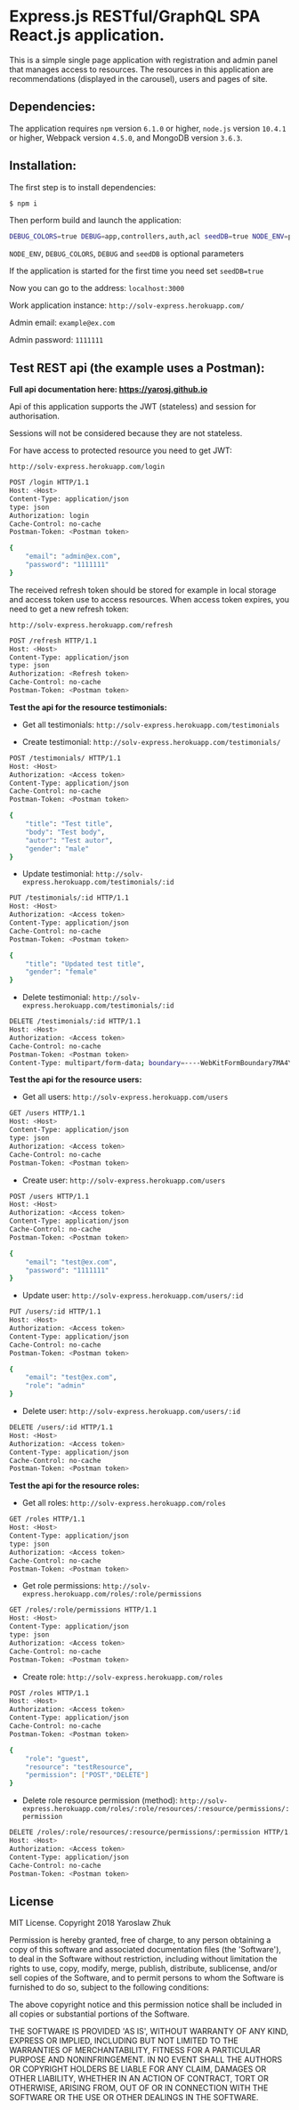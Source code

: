 # Express.js RESTful/GraphQL SPA React.js application.

This is a simple single page application with registration and admin panel that manages access to resources. The resources in this application are recommendations (displayed in the carousel), users and pages of site.

Dependencies:
------------

The application requires `npm` version `6.1.0` or higher,  `node.js` version `10.4.1` or higher, Webpack version `4.5.0`, and MongoDB version `3.6.3`.

Installation:
----------------

The first step is to install dependencies:

```sh
$ npm i
```

Then perform build and launch the application:

```sh
DEBUG_COLORS=true DEBUG=app,controllers,auth,acl seedDB=true NODE_ENV=production npm start
```

`NODE_ENV`, `DEBUG_COLORS`, `DEBUG` and `seedDB` is optional parameters

If the application is started for the first time you need set `seedDB=true`

Now you can go to the address: `localhost:3000`

Work application instance: `http://solv-express.herokuapp.com/`

Admin email: `example@ex.com`

Admin password: `1111111`

Test REST api (the example uses a Postman):
------------

__Full api documentation here: https://yarosj.github.io__

Api of this application supports the JWT (stateless) and session for authorisation.

Sessions will not be considered because they are not stateless.

For have access to protected resource you need to get JWT:

`http://solv-express.herokuapp.com/login`

```sh
POST /login HTTP/1.1
Host: <Host>
Content-Type: application/json
type: json
Authorization: login
Cache-Control: no-cache
Postman-Token: <Postman token>

{
    "email": "admin@ex.com",
    "password": "1111111"
}
```

The received refresh token should be stored for example in local storage and access token use to access resources. When access token expires, you need to get a new refresh token:

`http://solv-express.herokuapp.com/refresh`

```sh
POST /refresh HTTP/1.1
Host: <Host>
Content-Type: application/json
type: json
Authorization: <Refresh token>
Cache-Control: no-cache
Postman-Token: <Postman token>
```

__Test the api for the resource testimonials:__

- Get all testimonials: `http://solv-express.herokuapp.com/testimonials`

- Create testimonial: `http://solv-express.herokuapp.com/testimonials/`

```sh
POST /testimonials/ HTTP/1.1
Host: <Host>
Authorization: <Access token>
Content-Type: application/json
Cache-Control: no-cache
Postman-Token: <Postman token>

{
    "title": "Test title",
    "body": "Test body",
    "autor": "Test autor",
    "gender": "male"
}
```

- Update testimonial: `http://solv-express.herokuapp.com/testimonials/:id`

```sh
PUT /testimonials/:id HTTP/1.1
Host: <Host>
Authorization: <Access token>
Content-Type: application/json
Cache-Control: no-cache
Postman-Token: <Postman token>

{
    "title": "Updated test title",
    "gender": "female"
}
```

- Delete testimonial: `http://solv-express.herokuapp.com/testimonials/:id`

```sh
DELETE /testimonials/:id HTTP/1.1
Host: <Host>
Authorization: <Access token>
Cache-Control: no-cache
Postman-Token: <Postman token>
Content-Type: multipart/form-data; boundary=----WebKitFormBoundary7MA4YWxkTrZu0gW
```

__Test the api for the resource users:__

- Get all users: `http://solv-express.herokuapp.com/users`

```sh
GET /users HTTP/1.1
Host: <Host>
Content-Type: application/json
type: json
Authorization: <Access token>
Cache-Control: no-cache
Postman-Token: <Postman token>
```

- Create user: `http://solv-express.herokuapp.com/users`

```sh
POST /users HTTP/1.1
Host: <Host>
Authorization: <Access token>
Content-Type: application/json
Cache-Control: no-cache
Postman-Token: <Postman token>

{
    "email": "test@ex.com",
    "password": "1111111"
}
```

- Update user: `http://solv-express.herokuapp.com/users/:id`

```sh
PUT /users/:id HTTP/1.1
Host: <Host>
Authorization: <Access token>
Content-Type: application/json
Cache-Control: no-cache
Postman-Token: <Postman token>

{
    "email": "test@ex.com",
    "role": "admin"
}
```

- Delete user: `http://solv-express.herokuapp.com/users/:id`

```sh
DELETE /users/:id HTTP/1.1
Host: <Host>
Authorization: <Access token>
Content-Type: application/json
Cache-Control: no-cache
Postman-Token: <Postman token>
```

__Test the api for the resource roles:__


- Get all roles: `http://solv-express.herokuapp.com/roles`

```sh
GET /roles HTTP/1.1
Host: <Host>
Content-Type: application/json
type: json
Authorization: <Access token>
Cache-Control: no-cache
Postman-Token: <Postman token>
```

- Get role permissions: `http://solv-express.herokuapp.com/roles/:role/permissions`

```sh
GET /roles/:role/permissions HTTP/1.1
Host: <Host>
Content-Type: application/json
type: json
Authorization: <Access token>
Cache-Control: no-cache
Postman-Token: <Postman token>
```

- Create role: `http://solv-express.herokuapp.com/roles`

```sh
POST /roles HTTP/1.1
Host: <Host>
Authorization: <Access token>
Content-Type: application/json
Cache-Control: no-cache
Postman-Token: <Postman token>

{
	"role": "guest",
	"resource": "testResource",
	"permission": ["POST","DELETE"]
}
```

- Delete role resource permission (method): `http://solv-express.herokuapp.com/roles/:role/resources/:resource/permissions/:permission`

```sh
DELETE /roles/:role/resources/:resource/permissions/:permission HTTP/1.1
Host: <Host>
Authorization: <Access token>
Content-Type: application/json
Cache-Control: no-cache
Postman-Token: <Postman token>
```

## License

MIT License. Copyright 2018 Yaroslaw Zhuk

Permission is hereby granted, free of charge, to any person obtaining
a copy of this software and associated documentation files (the
'Software'), to deal in the Software without restriction, including
without limitation the rights to use, copy, modify, merge, publish,
distribute, sublicense, and/or sell copies of the Software, and to
permit persons to whom the Software is furnished to do so, subject to
the following conditions:

The above copyright notice and this permission notice shall be
included in all copies or substantial portions of the Software.

THE SOFTWARE IS PROVIDED 'AS IS', WITHOUT WARRANTY OF ANY KIND,
EXPRESS OR IMPLIED, INCLUDING BUT NOT LIMITED TO THE WARRANTIES OF
MERCHANTABILITY, FITNESS FOR A PARTICULAR PURPOSE AND NONINFRINGEMENT.
IN NO EVENT SHALL THE AUTHORS OR COPYRIGHT HOLDERS BE LIABLE FOR ANY
CLAIM, DAMAGES OR OTHER LIABILITY, WHETHER IN AN ACTION OF CONTRACT,
TORT OR OTHERWISE, ARISING FROM, OUT OF OR IN CONNECTION WITH THE
SOFTWARE OR THE USE OR OTHER DEALINGS IN THE SOFTWARE.
